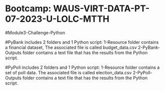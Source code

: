 # Bootcamp: WAUS-VIRT-DATA-PT-07-2023-U-LOLC-MTTH
#Module3-Challenge-Python

#PyBank includes 2 folders and 1 Python script:
1-Resource folder contains a financial dataset, The associated file is called budget_data.csv
2-PyBank-Outputs folder contains a text file that has the results from the Python script.

#PyPoll includes 2 folders and 1 Python script:
1-Resource folder contains a set of poll data. The associated file is called election_data.csv
2-PyPoll-Outputs folder contains a text file that has the results from the Python script.




